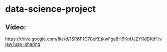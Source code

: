 # data-science-project

## Vídeo:
https://drive.google.com/file/d/1SR6P1C70eKEtkwFga8H9KnUJZYRdDKdF/view?usp=sharing
